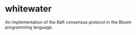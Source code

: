 whitewater
==========

An implementation of the Raft consensus protocol in the Bloom programming language.
